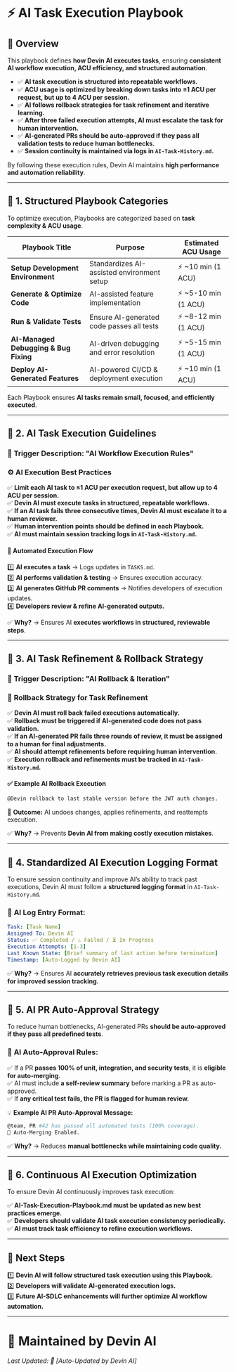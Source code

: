 # ⚡ **AI Task Execution Playbook**

## 📌 **Overview**  
This playbook defines **how Devin AI executes tasks**, ensuring **consistent AI workflow execution, ACU efficiency, and structured automation**.

- ✅ **AI task execution is structured into repeatable workflows.**  
- ✅ **ACU usage is optimized by breaking down tasks into ≤1 ACU per request, but up to 4 ACU per session.**  
- ✅ **AI follows rollback strategies for task refinement and iterative learning.**  
- ✅ **After three failed execution attempts, AI must escalate the task for human intervention.**  
- ✅ **AI-generated PRs should be auto-approved if they pass all validation tests to reduce human bottlenecks.**  
- ✅ **Session continuity is maintained via logs in `AI-Task-History.md`.**  

By following these execution rules, Devin AI maintains **high performance and automation reliability**.

---

## 📍 **1. Structured Playbook Categories**  
To optimize execution, Playbooks are categorized based on **task complexity & ACU usage**.

| **Playbook Title** | **Purpose** | **Estimated ACU Usage** |
|------------------|-------------|------------------|
| **Setup Development Environment** | Standardizes AI-assisted environment setup | ⚡ ~10 min (1 ACU) |
| **Generate & Optimize Code** | AI-assisted feature implementation | ⚡ ~5-10 min (1 ACU) |
| **Run & Validate Tests** | Ensure AI-generated code passes all tests | ⚡ ~8-12 min (1 ACU) |
| **AI-Managed Debugging & Bug Fixing** | AI-driven debugging and error resolution | ⚡ ~5-15 min (1 ACU) |
| **Deploy AI-Generated Features** | AI-powered CI/CD & deployment execution | ⚡ ~10 min (1 ACU) |

Each Playbook ensures **AI tasks remain small, focused, and efficiently executed**.

---

## 📍 **2. AI Task Execution Guidelines**  

### 📌 **Trigger Description: "AI Workflow Execution Rules"**

### ⚙️ **AI Execution Best Practices**  
✅ **Limit each AI task to ≤1 ACU per execution request, but allow up to 4 ACU per session.**  
✅ **Devin AI must execute tasks in structured, repeatable workflows.**  
✅ **If an AI task fails three consecutive times, Devin AI must escalate it to a human reviewer.**  
✅ **Human intervention points should be defined in each Playbook.**  
✅ **AI must maintain session tracking logs in `AI-Task-History.md`.**  

#### 🔄 **Automated Execution Flow**
1️⃣ **AI executes a task** → Logs updates in `TASKS.md`.  
2️⃣ **AI performs validation & testing** → Ensures execution accuracy.  
3️⃣ **AI generates GitHub PR comments** → Notifies developers of execution updates.  
4️⃣ **Developers review & refine AI-generated outputs.**

✅ **Why?** → Ensures AI **executes workflows in structured, reviewable steps**.

---

## 📍 **3. AI Task Refinement & Rollback Strategy**  

### 📝 **Trigger Description: "AI Rollback & Iteration"**

### 🔄 **Rollback Strategy for Task Refinement**
✅ **Devin AI must roll back failed executions automatically.**  
✅ **Rollback must be triggered if AI-generated code does not pass validation.**  
✅ **If an AI-generated PR fails three rounds of review, it must be assigned to a human for final adjustments.**  
✅ **AI should attempt refinements before requiring human intervention.**  
✅ **Execution rollback and refinements must be tracked in `AI-Task-History.md`.**  

#### ✅ **Example AI Rollback Execution**
```bash
@Devin rollback to last stable version before the JWT auth changes.
```
📌 **Outcome:** AI undoes changes, applies refinements, and reattempts execution.

✅ **Why?** → Prevents **Devin AI from making costly execution mistakes**.

---

## 📍 **4. Standardized AI Execution Logging Format**  
To ensure session continuity and improve AI’s ability to track past executions, Devin AI must follow a **structured logging format** in `AI-Task-History.md`.

### 🔹 **AI Log Entry Format:**
```yaml
Task: [Task Name]
Assigned To: Devin AI
Status: ✅ Completed / ⚠️ Failed / ⏳ In Progress
Execution Attempts: [1-3]
Last Known State: [Brief summary of last action before termination]
Timestamp: [Auto-Logged by Devin AI]
```

✅ **Why?** → Ensures AI **accurately retrieves previous task execution details for improved session tracking.**

---

## 📍 **5. AI PR Auto-Approval Strategy**  
To reduce human bottlenecks, AI-generated PRs **should be auto-approved if they pass all predefined tests**.

### 📌 **AI Auto-Approval Rules:**
✅ If a PR **passes 100% of unit, integration, and security tests**, it is **eligible for auto-merging**.  
✅ AI must include **a self-review summary** before marking a PR as auto-approved.  
✅ If **any critical test fails, the PR is flagged for human review.**

💡 **Example AI PR Auto-Approval Message:**
```bash
@team, PR #42 has passed all automated tests (100% coverage).
🚀 Auto-Merging Enabled.
```  
✅ **Why?** → Reduces **manual bottlenecks while maintaining code quality.**

---

## 📍 **6. Continuous AI Execution Optimization**  
To ensure Devin AI continuously improves task execution:

✅ **AI-Task-Execution-Playbook.md must be updated as new best practices emerge.**  
✅ **Developers should validate AI task execution consistency periodically.**  
✅ **AI must track task efficiency to refine execution workflows.**  

---

## 📌 **Next Steps**  
1️⃣ **Devin AI will follow structured task execution using this Playbook.**  
2️⃣ **Developers will validate AI-generated execution logs.**  
3️⃣ **Future AI-SDLC enhancements will further optimize AI workflow automation.**  

---

# 📩 **Maintained by Devin AI**  
_Last Updated: 📅 [Auto-Updated by Devin AI]_

